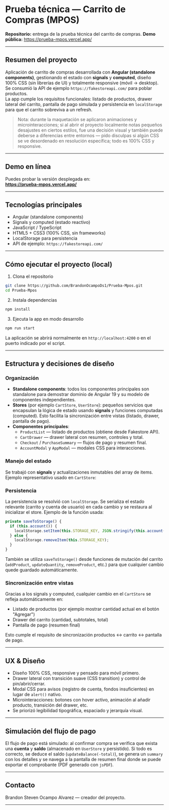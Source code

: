 # Prueba técnica — Carrito de Compras (MPOS)

**Repositorio:** entrega de la prueba técnica del carrito de compras.
**Demo pública:** https://prueba-mpos.vercel.app/

---

## Resumen del proyecto

Aplicación de carrito de compras desarrollada con **Angular (standalone components)**, gestionando el estado con **signals** y **computed**, diseño 100% CSS (sin librerías de UI) y totalmente responsive (móvil → desktop). Se consumió la API de ejemplo `https://fakestoreapi.com/` para poblar productos.  
La app cumple los requisitos funcionales: listado de productos, drawer lateral del carrito, pantalla de pago simulada y persistencia en `localStorage` para que el carrito sobreviva a un refresh.

> Nota: durante la maquetación se aplicaron animaciones y microinteracciones; si al abrir el proyecto localmente notas pequeños desajustes en ciertos estilos, fue una decisión visual y también puede deberse a diferencias entre entornos — pido disculpas si algún CSS se ve desordenado en resolución específica; todo es 100% CSS y responsive.

---

## Demo en línea

Puedes probar la versión desplegada en:  
**https://prueba-mpos.vercel.app/**

---

## Tecnologías principales

- Angular (standalone components)
- Signals y computed (estado reactivo)
- JavaScript / TypeScript
- HTML5 + CSS3 (100% CSS, sin frameworks)
- LocalStorage para persistencia
- API de ejemplo: `https://fakestoreapi.com/`

---

## Cómo ejecutar el proyecto (local)

1. Clona el repositorio
```bash
git clone https://github.com/BrandonOcampoDs1/Prueba-Mpos.git
cd Prueba-Mpos
```

2. Instala dependencias
```bash
npm install
```

3. Ejecuta la app en modo desarrollo

```bash
npm run start
```

La aplicación se abrirá normalmente en `http://localhost:4200` o en el puerto indicado por el script.

---

## Estructura y decisiones de diseño

### Organización
- **Standalone components**: todos los componentes principales son standalone para demostrar dominio de Angular 19 y su modelo de componentes independientes.
- **Stores** (por ejemplo `CartStore`, `UserStore`): pequeños servicios que encapsulan la lógica de estado usando **signals** y funciones computadas (computed). Esto facilita la sincronización entre vistas (listado, drawer, pantalla de pago).
- **Componentes principales**:
  - `ProductList` — listado de productos (obtiene desde Fakestore API).
  - `CartDrawer` — drawer lateral con resumen, controles y total.
  - `Checkout` / `PurchaseSummary` — flujos de pago y resumen final.
  - `AccountModal` y `AppModal` — modales CSS para interacciones.

### Manejo del estado
Se trabajó con **signals** y actualizaciones inmutables del array de items. Ejemplo representativo usado en `CartStore`:

### Persistencia

La persistencia se resolvió con `localStorage`. Se serializa el estado relevante (carrito y cuenta de usuario) en cada cambio y se restaura al inicializar el store. Ejemplo de la función usada:

```ts
private saveToStorage() {
  if (this.account()) {
    localStorage.setItem(this.STORAGE_KEY, JSON.stringify(this.account()));
  } else {
    localStorage.removeItem(this.STORAGE_KEY);
  }
}
```

También se utiliza `saveToStorage()` desde funciones de mutación del carrito (`addProduct`, `updateQuantity`, `removeProduct`, etc.) para que cualquier cambio quede guardado automáticamente.

### Sincronización entre vistas

Gracias a los signals y computed, cualquier cambio en el `CartStore` se refleja automáticamente en:
- Listado de productos (por ejemplo mostrar cantidad actual en el botón "Agregar")
- Drawer del carrito (cantidad, subtotales, total)
- Pantalla de pago (resumen final)

Esto cumple el requisito de sincronización productos ↔ carrito ↔ pantalla de pago.

---

## UX & Diseño

- Diseño 100% CSS, responsive y pensado para móvil primero.
- Drawer lateral con transición suave (CSS transition) y control de pin/abrir/cerrar.
- Modal CSS para avisos (registro de cuenta, fondos insuficientes) en lugar de `alert()` nativo.
- Microinteracciones: botones con hover activo, animación al añadir producto, transición del drawer, etc.
- Se priorizó legibilidad tipográfica, espaciado y jerarquía visual.

---

## Simulación del flujo de pago

El flujo de pago está simulado: al confirmar compra se verifica que exista una **cuenta** y **saldo** (almacenado en `UserStore` y persistido). Si todo es correcto, se deduce el saldo (`updateBalance(-total)`), se genera un `summary` con los detalles y se navega a la pantalla de resumen final donde se puede exportar el comprobante (PDF generado con `jsPDF`).

---

## Contacto
Brandon Steven Ocampo Alvarez — creador del proyecto.

---
